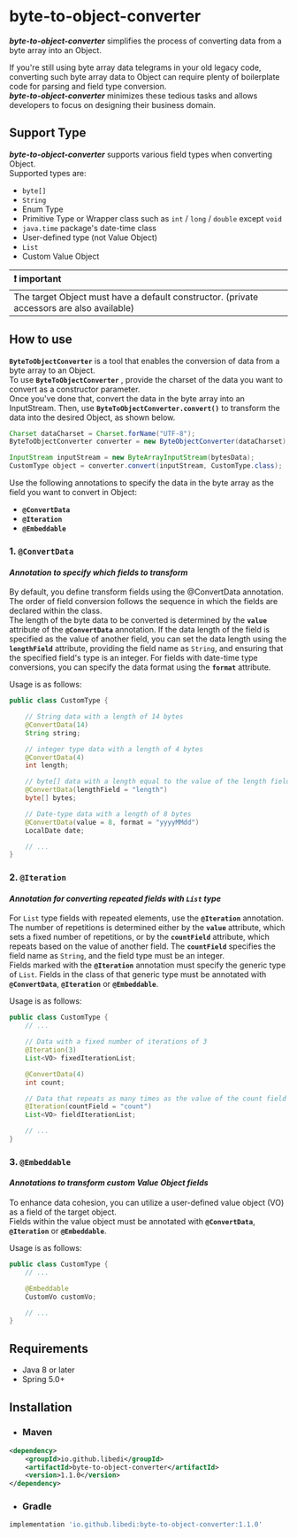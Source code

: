 # **byte-to-object-converter**
***byte-to-object-converter*** simplifies the process of converting data from a byte array into an Object. 

If you're still using byte array data telegrams in your old legacy code, converting such byte array data to Object can require plenty of boilerplate code for parsing and field type conversion.  
***byte-to-object-converter*** minimizes these tedious tasks and allows developers to focus on designing their business domain.

## **Support Type**
***byte-to-object-converter*** supports various field types when converting Object.  
Supported types are:
- `byte[]`
- `String`
- Enum Type
- Primitive Type or Wrapper class such as `int` / `long` / `double` except `void`
- `java.time` package's date-time class
- User-defined type (not Value Object)
- `List`
- Custom Value Object

| :exclamation: important |
|:-------------------------|
| The target Object must have a default constructor. (private accessors are also available) |

## **How to use**
**`ByteToObjectConverter`** is a tool that enables the conversion of data from a byte array to an Object.  
To use **`ByteToObjectConverter`** , provide the charset of the data you want to convert as a constructor parameter.  
Once you've done that, convert the data in the byte array into an InputStream. Then, use **`ByteToObjectConverter.convert()`** to transform the data into the desired Object, as shown below.
~~~java
Charset dataCharset = Charset.forName("UTF-8");
ByteToObjectConverter converter = new ByteObjectConverter(dataCharset);

InputStream inputStream = new ByteArrayInputStream(bytesData);
CustomType object = converter.convert(inputStream, CustomType.class);
~~~

Use the following annotations to specify the data in the byte array as the field you want to convert in Object:
- **`@ConvertData`**
- **`@Iteration`**
- **`@Embeddable`**

### **1. `@ConvertData`**
#### ***Annotation to specify which fields to transform***
By default, you define transform fields using the @ConvertData annotation.  
The order of field conversion follows the sequence in which the fields are declared within the class.  
The length of the byte data to be converted is determined by the **`value`** attribute of the **`@ConvertData`** annotation. If the data length of the field is specified as the value of another field, you can set the data length using the **`lengthField`** attribute, providing the field name as `String`, and ensuring that the specified field's type is an integer.
For fields with date-time type conversions, you can specify the data format using the **`format`** attribute.

Usage is as follows:
~~~java
public class CustomType {

    // String data with a length of 14 bytes
    @ConvertData(14)
    String string;

    // integer type data with a length of 4 bytes
    @ConvertData(4)
    int length;

    // byte[] data with a length equal to the value of the length field
    @ConvertData(lengthField = "length")
    byte[] bytes;

    // Date-type data with a length of 8 bytes
    @ConvertData(value = 8, format = "yyyyMMdd")
    LocalDate date;

    // ...
}
~~~

### **2. `@Iteration`**
#### ***Annotation for converting repeated fields with `List` type***
For `List` type fields with repeated elements, use the **`@Iteration`** annotation.  
The number of repetitions is determined either by the **`value`** attribute, which sets a fixed number of repetitions, or by the **`countField`** attribute, which repeats based on the value of another field. The **`countField`** specifies the field name as `String`, and the field type must be an integer.  
Fields marked with the **`@Iteration`** annotation must specify the generic type of `List`. Fields in the class of that generic type must be annotated with **`@ConvertData`**, **`@Iteration`** or **`@Embeddable`**.

Usage is as follows:
~~~java
public class CustomType {
    // ...

    // Data with a fixed number of iterations of 3
    @Iteration(3)
    List<VO> fixedIterationList;

    @ConvertData(4)
    int count;

    // Data that repeats as many times as the value of the count field
    @Iteration(countField = "count")
    List<VO> fieldIterationList;

    // ...
}
~~~

### **3. `@Embeddable`**
#### ***Annotations to transform custom Value Object fields***
To enhance data cohesion, you can utilize a user-defined value object (VO) as a field of the target object.  
Fields within the value object must be annotated with **`@ConvertData`**, **`@Iteration`** or **`@Embeddable`**.

Usage is as follows:
~~~java
public class CustomType {
    // ...

    @Embeddable
    CustomVo customVo;

    // ...
}
~~~

## **Requirements**
- Java 8 or later
- Spring 5.0+

## **Installation**
- ### **Maven**
~~~xml
<dependency>
    <groupId>io.github.libedi</groupId>
    <artifactId>byte-to-object-converter</artifactId>
    <version>1.1.0</version>
</dependency>
~~~
- ### **Gradle**
~~~groovy
implementation 'io.github.libedi:byte-to-object-converter:1.1.0'
~~~
